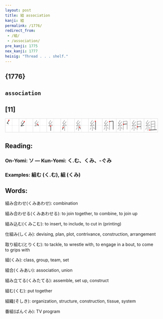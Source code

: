 ```yaml
---
layout: post
title: 組 association
kanji: 組
permalink: /1776/
redirect_from:
 - /組/
 - /association/
pre_kanji: 1775
nex_kanji: 1777
heisig: "Thread . . . shelf."
---
```


## {1776}

## `association`

## [11]

<div class="stroke"><img src="../images/E7B584.png" /></div>

## Reading:

### On-Yomi: ソ &mdash; Kun-Yomi: く.む、くみ、-ぐみ

### Examples: 組む (く.む), 組 (くみ)

## Words:

組み合わせ(くみあわせ): combination

組み合わせる(くみあわせる): to join together, to combine, to join up

組み込む(くみこむ): to insert, to include, to cut in (printing)

仕組み(しくみ): devising, plan, plot, contrivance, construction, arrangement

取り組む(とりくむ): to tackle, to wrestle with, to engage in a bout, to come to grips with

組(くみ): class, group, team, set

組合(くみあい): association, union

組み立てる(くみたてる): assemble, set up, construct

組む(くむ): put together

組織(そしき): organization, structure, construction, tissue, system

番組(ばんぐみ): TV program
